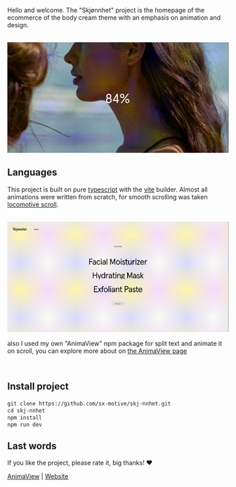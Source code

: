 Hello and welcome. The "Skjønnhet" project is the homepage of the ecommerce of the body cream theme with an emphasis on animation and design.

<br>

<img src="https://github.com/sx-motive/skj-nnhet/blob/master/public/readme/welcome.gif" alt="Skjønnhet by Denis Kunitsyn" border="0" />

<br>

## Languages

This project is built on pure [typescript](https://www.typescriptlang.org/) with the [vite](https://vitejs.dev/) builder. Almost all animations were written from scratch, for smooth scrolling was taken [locomotive scroll](https://github.com/locomotivemtl/locomotive-scroll).

<br>

<img src="https://github.com/sx-motive/skj-nnhet/blob/master/public/readme/animations.gif" alt="Skjønnhet by Denis Kunitsyn" border="0" />

<br>

also I used my own "AnimaView" npm package for split text and animate it on scroll, you can explore more about on [the AnimaView page](https://github.com/sx-motive/anima-view)

<br>

## Install project

```
git clone https://github.com/sx-motive/skj-nnhet.git
cd skj-nnhet
npm install
npm run dev
```

## Last words

If you like the project, please rate it, big thanks! ❤️

[AnimaView](https://github.com/sx-motive/anima-view) | [Website](https://aesthetic-hotteok-6e4cf2.netlify.app/)
